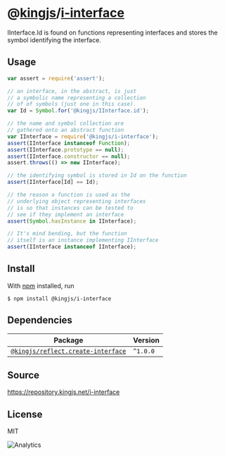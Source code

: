 # @[kingjs][@kingjs]/[i-interface][ns0]
IInterface.Id is found on functions representing interfaces and stores the symbol identifying the interface.
## Usage
```js
var assert = require('assert');

// an interface, in the abstract, is just 
// a symbolic name representing a collection 
// of of symbols (just one in this case).
var Id = Symbol.for('@kingjs/IInterface.id');

// the name and symbol collection are 
// gathered onto an abstract function
var IInterface = require('@kingjs/i-interface');
assert(IInterface instanceof Function);
assert(IInterface.prototype == null);
assert(IInterface.constructor == null);
assert.throws(() => new IInterface);

// the identifying symbol is stored in Id on the function
assert(IInterface[Id] == Id);

// the reason a function is used as the 
// underlying object representing interfaces
// is so that instances can be tested to
// see if they implement an interface
assert(Symbol.hasInstance in IInterface);

// It's mind bending, but the function 
// itself is an instance implementing IInterface
assert(IInterface instanceof IInterface);
```






## Install
With [npm](https://npmjs.org/) installed, run
```
$ npm install @kingjs/i-interface
```
## Dependencies
|Package|Version|
|---|---|
|[`@kingjs/reflect.create-interface`](https://www.npmjs.com/package/@kingjs/reflect.create-interface)|`^1.0.0`|
## Source
https://repository.kingjs.net/i-interface
## License
MIT

![Analytics](https://analytics.kingjs.net/i-interface)

[@kingjs]: https://www.npmjs.com/package/kingjs
[ns0]: https://www.npmjs.com/package/@kingjs/i-interface
